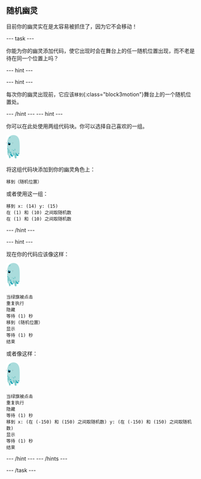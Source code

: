 ## 随机幽灵

目前你的幽灵实在是太容易被抓住了，因为它不会移动！

\--- task \---

你能为你的幽灵添加代码，使它出现时会在舞台上的任一随机位置出现，而不老是待在同一个位置上吗？

\--- hint \---

\--- hint \---

每次你的幽灵出现前，它应该`移到`{:class="block3motion"}舞台上的一个随机位置处。

\--- /hint \--- \--- hint \---

你可以在此处使用两组代码块。你可以选择自己喜欢的一组。

![幽灵角色](images/ghost-sprite.png)

将这组代码块添加到你的幽灵角色上：

```blocks3
移到（随机位置）
```

或者使用这一组：

```blocks3
移到 x: (14) y: (15)
在 (1) 和 (10) 之间取随机数
在 (1) 和 (10) 之间取随机数
```

\--- /hint \---

\--- hint \---

现在你的代码应该像这样：

![幽灵角色](images/ghost-sprite.png)

```blocks3
当绿旗被点击
重复执行
隐藏
等待 (1) 秒
移到 (随机位置）
显示
等待 (1) 秒
结束
```

或者像这样：

![幽灵角色](images/ghost-sprite.png)

```blocks3
当绿旗被点击
重复执行
隐藏
等待 (1) 秒
移到 x: (在 (-150) 和 (150) 之间取随机数) y: (在 (-150) 和 (150) 之间取随机数)
显示
等待 (1) 秒
结束
```

\--- /hint \--- \--- /hints \---

\--- /task \---